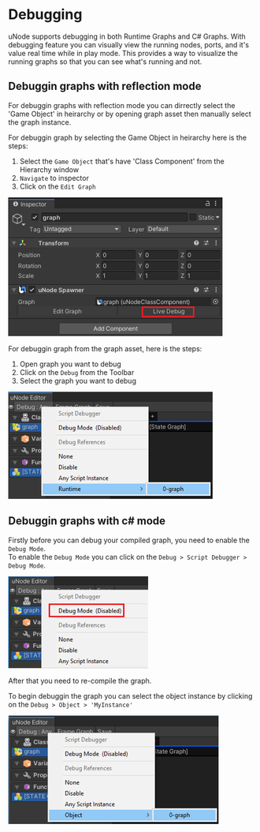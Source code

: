 # Debugging

uNode supports debugging in both Runtime Graphs and C# Graphs. With debugging feature you can visually view the running nodes, ports, and it's value real time while in play mode. This provides a way to visualize the running graphs so that you can see what's running and not.

## Debuggin graphs with reflection mode

For debuggin graphs with reflection mode you can dirrectly select the 'Game Object' in heirarchy or by opening graph asset then manually select the graph instance.

For debuggin graph by selecting the Game Object in heirarchy here is the steps:
1. Select the `Game Object` that's have 'Class Component' from the Hierarchy window
2. `Navigate` to inspector
3. Click on the `Edit Graph`

![](../../images/guide/graph_debuggin-reflection1.png)

For debuggin graph from the graph asset, here is the steps:

1. Open graph you want to debug
2. Click on the `Debug` from the Toolbar
3. Select the graph you want to debug

![](../../images/guide/graph_debuggin-reflection2.png)

## Debuggin graphs with c# mode

Firstly before you can debug your compiled graph, you need to enable the `Debug Mode`.<br>
To enable the `Debug Mode` you can click on the `Debug > Script Debugger > Debug Mode`.

![](../../images/guide/graph_debuggin-enable-debug-mode.png)

After that you need to re-compile the graph.

To begin debuggin the graph you can select the object instance by clicking on the `Debug > Object > 'MyInstance'`

![](../../images/guide/graph_debuggin-cs.png)